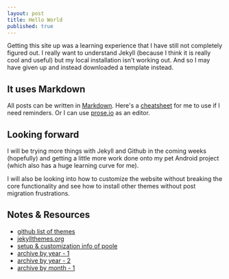 ```yaml
---
layout: post
title: Hello World
published: true
---
```


Getting this site up was a learning experience that I have still not completely figured out. I really want to understand Jekyll (because I think it is really cool and useful) but my local installation isn't working out. And so I may have given up and instead downloaded a template instead. 

## It uses Markdown

All posts can be written in [Markdown](http://daringfireball.net/projects/markdown/). Here's a [cheatsheet](https://github.com/adam-p/markdown-here/wiki/Markdown-Cheatsheet) for me to use if I need reminders. Or I can use [prose.io](prose.io) as an editor. 

## Looking forward

I will be trying more things with Jekyll and Github in the coming weeks (hopefully) and getting a little more work done onto my pet Android project (which also has a huge learning curve for me).

I will also be looking into how to customize the website without breaking the core functionality and see how to install other themes without post migration frustrations.

## Notes & Resources

- [github list of themes](https://github.com/jekyll/jekyll/wiki/Themes)
- [jekyllthemes.org](http://jekyllthemes.org/)
- [setup & customization info of poole](http://joshualande.com/jekyll-github-pages-poole/)
- [archive by year - 1](http://stackoverflow.com/questions/19086284/jekyll-liquid-templating-how-to-group-blog-posts-by-year)
- [archive by year - 2](http://mikerowecode.com/2010/08/jekyll_archives_grouped_by_year.html)
- [archive by month - 1](http://www.mitsake.net/2012/04/archives-in-jekyll/)